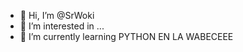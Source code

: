 - 👋 Hi, I’m @SrWoki
- 👀 I’m interested in ...
- 🌱 I’m currently learning PYTHON EN LA WABECEEE

<!---
SrWoki/SrWoki is a ✨ special ✨ repository because its `README.md` (this file) appears on your GitHub profile.
You can click the Preview link to take a look at your changes.
--->
